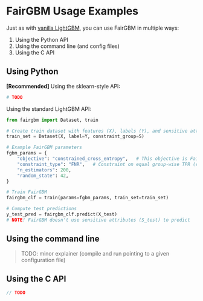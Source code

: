 # FairGBM Usage Examples

Just as with [vanilla LightGBM](https://github.com/microsoft/LightGBM/tree/master/examples), you can use FairGBM in multiple ways:
1. Using the Python API
1. Using the command line (and config files)
1. Using the C API

## Using Python

**[Recommended]** Using the sklearn-style API:

```python
# TODO
```


Using the standard LightGBM API:

```python
from fairgbm import Dataset, train

# Create train dataset with features (X), labels (Y), and sensitive attributes (S)
train_set = Dataset(X, label=Y, constraint_group=S)

# Example FairGBM parameters
fgbm_params = {
    "objective": "constrained_cross_entropy",   # This objective is FairGBM's entry-point
    "constraint_type": "FNR",   # Constraint on equal group-wise TPR (equal opportunity)
    "n_estimators": 200,
    "random_state": 42,
}

# Train FairGBM
fairgbm_clf = train(params=fgbm_params, train_set=train_set)

# Compute test predictions
y_test_pred = fairgbm_clf.predict(X_test)
# NOTE! FairGBM doesn't use sensitive attributes (S_test) to predict
```


## Using the command line

> TODO: minor explainer (compile and run pointing to a given configuration file)


## Using the C API

```c
// TODO
```
